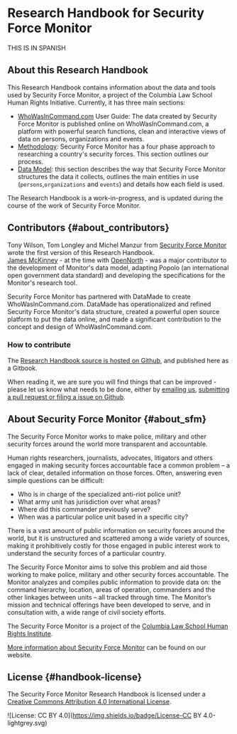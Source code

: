 # Research Handbook for Security Force Monitor

THIS IS IN SPANISH

## About this Research Handbook

This Research Handbook contains information about the data and tools used by Security Force Monitor, a project of the Columbia Law School Human Rights Initiative. Currently, it has three main sections:

* [WhoWasInCommand.com](/whowasincommand/generalfunctions.md) User Guide: The data created by Security Force Monitor is published online on WhoWasInCommand.com, a platform with powerful search functions, clean and interactive views of data on persons, organizations and events. 
* [Methodology](/methodology/methodology.md): Security Force Monitor has a four phase approach to researching a country's security forces. This section outlines our process.
* [Data Model](/datamodel/README.md): this section describes the way that Security Force Monitor structures the data it collects, outlines the main entities in use \(`persons`,`organizations` and `events`\) and details how each field is used. 

The Research Handbook is a work-in-progress, and is updated during the course of the work of Security Force Monitor.

## Contributors {#about_contributors}

Tony Wilson, Tom Longley and Michel Manzur from [Security Force Monitor](https://securityforcemonitor.org) wrote the first version of this Research Handbook.  
[James McKinney](https://twitter.com/mckinneyjames) -  at the time with [OpenNorth](http://opennorth.ca) - was a major contributor to the development of Monitor's  data model, adapting Popolo \(an international open government data standard\) and developing the specifications for the Monitor's research tool.

Security Force Monitor has partnered with DataMade to create WhoWasInCommand.com. DataMade has operationalized and refined Security Force Monitor's data structure, created a powerful open source platform to put the data online, and made a significant contribution to the concept and design of WhoWasInCommand.com.

### How to contribute

The [Research Handbook source is hosted on Github](https://github.com/security-force-monitor/sfm-research-handbook), and published here as a Gitbook.

When reading it, we are sure you will find things that can be improved - please let us know what needs to be done, either by [emailing us](mailto:info@securityforcemonitor.org), [submitting a pull request or filing a issue on Github](https://github.com/security-force-monitor/sfm-research-handbook/issues).

## About Security Force Monitor {#about_sfm}

The Security Force Monitor works to make police, military and other security forces around the world more transparent and accountable.

Human rights researchers, journalists, advocates, litigators and others engaged in making security forces accountable face a common problem – a lack of clear, detailed information on those forces. Often, answering even simple questions can be difficult:

* Who is in charge of the specialized anti-riot police unit?
* What army unit has jurisdiction over what areas?
* Where did this commander previously serve?
* When was a particular police unit based in a specific city?

There is a vast amount of public information on security forces around the world, but it is unstructured and scattered among a wide variety of sources, making it prohibitively costly for those engaged in public interest work to understand the security forces of a particular country.

The Security Force Monitor aims to solve this problem and aid those working to make police, military and other security forces accountable. The Monitor analyzes and compiles public information to provide data on: the command hierarchy, location, areas of operation, commanders and the other linkages between units – all tracked through time. The Monitor’s mission and technical offerings have been developed to serve, and in consultation with, a wide range of civil society efforts.

The Security Force Monitor is a project of the [Columbia Law School Human Rights Institute](http://www.law.columbia.edu/human-rights-institute).

[More information about Security Force Monitor](https://securityforcemonitor.org) can be found on our website.

## License {#handbook-license}

The Security Force Monitor Research Handbook is licensed under a [Creative Commons Attribution 4.0 International License](https://creativecommons.org/licenses/by/4.0/).

![License: CC BY 4.0](https://img.shields.io/badge/License-CC BY 4.0-lightgrey.svg)

